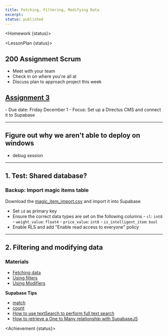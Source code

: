 ```yaml
---
title: Fetching, Filtering, Modifying Data
excerpt:
status: published
---
```


<script>
	import Homework from "$lib/components/Homework.svelte";
	import LessonPlan from "$lib/components/LessonPlan.svelte";
	import Achievement from "$lib/components/Achievement.svelte";
</script>

<Homework {status}>

</Homework>

<LessonPlan {status}>

<h2>200 Assignment Scrum</h2>

- Meet with your team
- Check in on where you're all at
- Discuss plan to approach project this week

<h2><a href="/courses/cpnt-200/assessments/activity-3">Assignment 3</a></h2>
- Due date: Friday December 1
- Focus: Set up a Directus CMS and connect it to Supabase

---

<h2>Figure out why we aren't able to deploy on windows</h2>

- debug session

---

<h2> 1. Test: Shared database?</h2>

### Backup: Import magic items table

Download the [magic_item_import.csv](/files/magic_item_import.csv) and import it into Supabase

- Set `id` as primary key
- Ensure the correct data types are set on the following columns - `cl`: `int8` - `weight_value`: `float4` - `price_value`: `int8` - `is_intelligent_item`: `bool`
- Enable RLS and add "Enable read access to everyone" policy

---

<h2>2. Filtering and modifying data</h2>

### Materials

- [Fetching data](https://supabase.com/docs/reference/javascript/select)
- [Using filters](https://supabase.com/docs/reference/javascript/using-filters)
- [Using Modifiers](https://supabase.com/docs/reference/javascript/db-modifiers-select)

**Supabase Tips**

- [match](https://www.youtube.com/watch?v=Jx8unDjLaKg)
- [count](https://www.youtube.com/watch?v=51ChVycS__k)
- [How to use textSearch to perform full text search](https://www.youtube.com/watch?v=b-mgca_2Oe4)
- [How to retrieve a One to Many relationship with SupabaseJS](https://www.youtube.com/watch?v=_GQJa3xAfJ4)

</LessonPlan>

<Achievement {status}>

</Achievement>
